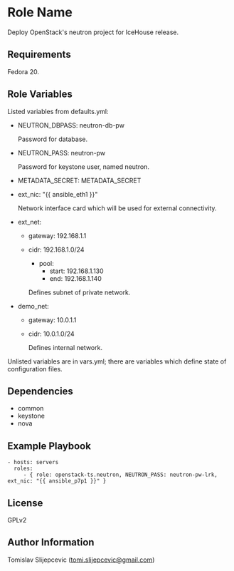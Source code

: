 Role Name
========

Deploy OpenStack's neutron project for IceHouse release.

Requirements
------------

Fedora 20.

Role Variables
--------------

Listed variables from defaults.yml:

- NEUTRON_DBPASS: neutron-db-pw

	Password for database.

- NEUTRON_PASS: neutron-pw

	Password for keystone user, named neutron.

- METADATA_SECRET: METADATA_SECRET

- ext_nic: "{{ ansible_eth1 }}"

	Network interface card which will be used for external connectivity.

- ext_net:
  - gateway: 192.168.1.1
  - cidr: 192.168.1.0/24
  	- pool:
    	- start: 192.168.1.130
    	- end: 192.168.1.140

	Defines subnet of private network.

- demo_net:
  - gateway: 10.0.1.1
  - cidr: 10.0.1.0/24

	Defines internal network.

Unlisted variables are in vars.yml; there are variables which define state of configuration files.

Dependencies
------------

- common
- keystone
- nova

Example Playbook
-------------------------

    - hosts: servers
      roles:
         - { role: openstack-ts.neutron, NEUTRON_PASS: neutron-pw-lrk, ext_nic: "{{ ansible_p7p1 }}" }

License
-------

GPLv2

Author Information
------------------

Tomislav Slijepcevic (tomi.slijepcevic@gmail.com)
